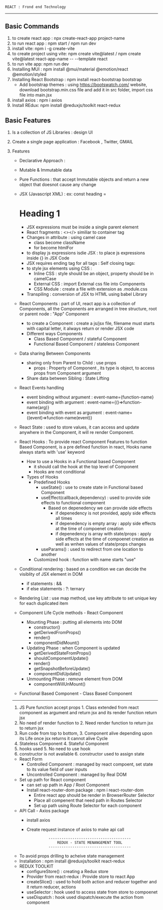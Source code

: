     REACT : Frond end Technology 
------------------------------------

Basic Commands
--------------
1. to create react app : npx create-react-app project-name
2. to run react app : npm start / npm run dev
3. install vite: npm i -g create-vite
4. to create project using vite: npm create vite@latest /
    npm create vite@latest react-app-name -- --template react
5. to run vite app:  npm run dev
6. Installing MUI : npm install @mui/material @emotion/react @emotion/styled
7. Installing React Bootstrap : npm install react-bootstrap bootstrap
    - Add bootstrap themes : using https://bootswatch.com/ website, download bootstrap.min.css file and add it in src folder, import css file into main.jsx
8. install axios : npm i axios
9. Install REdux: npm install @reduxjs/toolkit react-redux

Basic Features
--------------
1. Is a collection of JS Libraries : design UI 
2. Create a single page application : Facebook , Twitter, GMAIL
3. Features
    - Declarative Approach : 
    - Mutable & Immutable data 
    - Pure Functions : that accept Immutable objects and return a new object that doesnot cause any change
    - JSX (Javascript XML) : ex: const heading = <h1>Heading 1</h1>
        - JSX expressions must be inside a single parent element
        - React fragments : <></> similiar to container tag
        - Changes in attribute : using camel case
            - class become className
            - for become htmlFor
        - to display js expressions isdie JSX : to place js expressions inside {} in JSX Code
        - JSX requires ending tag for all tags : Self closing tags: <tag-name/>
        - to style jsx elements using CSS : 
            - Inline CSS : style should be an object, property should be in camelCase
            - External CSS : import External css file into Components
            - CSS Module : create a file with extension as .module.css
        - Transpiling : conversion of JSX to HTML using babel Library
    - React Components : part of UI, react app is a collection of Components, all the Components are arranged in tree structure, root or parent node : "App" Component
        - to create a Component : create a js/jsx file, filename must starts with capital letter, it always return or render JSX code 
        - Different ways Components
            - Class Based Component / stateful Component
            - Functional Based Component / stateless Component
    - Data sharing Between Components
        - sharing only from Parent to Child : use props
            - props : Property of Component  , its type is object, to access props from Component argument
        - Share data between Sibling : State Lifting
    - React Events handling
        - event binding without argument : event-name={function-name}
        - event binding with argument : event-name={()=>function-name(arg)}
        - event binding with event as argument : event-name={(event)=>function-name(event)}
    - React State : used to store values, it can access and update anywhere in the Component, it will re render Component.
    - React Hooks : To provide react Component Features to function Based Component, is a pre defined function in react, Hooks name always starts with 'use' keyword
        - How to use a Hooks in a Functional based Component
            - it should call the hook at the top level of Component
            - Hooks are not conditional
        - Types of Hooks
            - Predefined Hooks
                -   useState() : use to create state in Functional based Component
                -   useEffect(callback,dependency) : used to provide side effects to functional component
                     - Based on depenedency we can provide side effects
                        - if depenedency is not provided, apply side effects all times
                        - if depenedency is empty array : apply side effects at the time of compoenet creation
                        - if depenedency is array with state/props : apply side effects at the time of compoenet creation as well as wnhen values of state/props changes
                -   useParams() : used to redirect from one location to another
            - Customized hook : function with name starts "use"
    - Conditional rendering : based on a condition we can decide the visiblity of JSX element in DOM
        - if statements :  &&
        - if else statements : ?: ternary
    - Rendering List : use map method, use key attribute to set unique key for each duplicated item
    - Component Life Cycle methods - React Component
        - Mounting Phase : putting all elements into DOM
            - constructor()
            - getDerivedFromProps()
            - render()
            - componentDidMount()
        - Updating Phase : when Component is updated
            - getDerivedStateFromProps()
            - shouldComponentUpdate()
            - render()
            - getSnapshotBeforeUpdate()
            - componentDidUpdate()
        - Unmounting Phase : remove element from DOM
            - componentWillUnMount()
            
    - Functional Based Component            - Class Based Component
    --------------------------------    ---------------------------------
    1. JS Pure function accept props    1. Class extended from react component
     as argument and return jsx          and its render function return jsx
    2. No need of render function to    2. Need render function to return jsx
    to return jsx
    3. Run code from top to bottom,     3. Component alive depending upon its Life
    once jsx returns it cannot alive    Cycle
    4. Stateless Component              4. Stateful Component
    5. hooks used                       5. No need to use hook 
    6. constructor is not available     6. constructor used to assign state

    - React Form 
        - Controlled Component : managed by react compoent, set state to its value field of user inputs
        - Uncontrolled Component : managed by Real DOM
    - Set up path for React component
        - can set up path in App / Root Component
        - Install react-router-dom package : npm i react-router-dom
            - Entire react app should be render in BrowserRouter Selector
            - Place all compenent that need path in Routes Selector
            - Set up path using Route Selector for each component
    - API Call - Axios package
        - install axios
        - Create request instance of axios to make api call


                        --------------------------------------
                            REDUX - STATE MENANGEMENT TOOL 
                        --------------------------------------

    - To avoid props drilling to acheive state management
    - Installation : npm install @reduxjs/toolkit react-redux
    - REDUX TOOLKIT 
        - configureStore() : creating a Redux store
        - Provider from react-redux : Provide store to react App 
        - createSlice() : used to hold both action and reducer together and it return reducer, actions
        - useSelector : hook used to access state from store to compoenet
        - useDispatch : hook used dispatch/execute the action from component